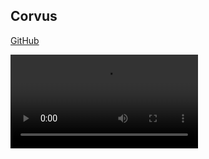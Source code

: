 ## Corvus

<a href='https://github.com/aaron-boyd/Corvus'>GitHub</a>

<video autoplay>
  <source src="videos/corvus_demo_3D_apple.mp4" type="video/mp4">
  Your browser does not support the video tag.
</video>
